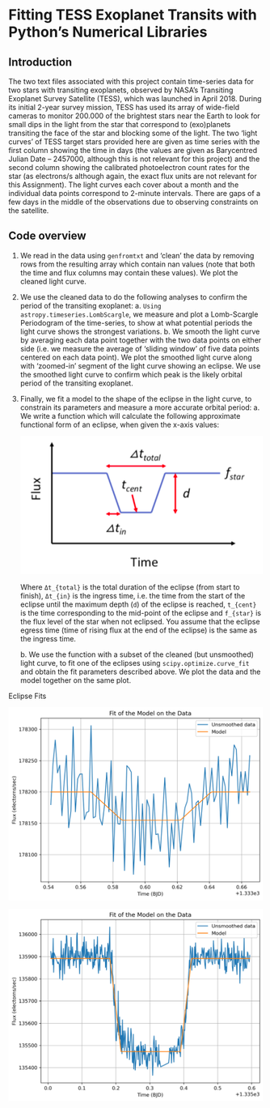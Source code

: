 #  Fitting TESS Exoplanet Transits with Python’s Numerical Libraries 

## Introduction

The two text files associated with this project contain time-series data for two stars with transiting exoplanets, observed by NASA’s Transiting Exoplanet Survey Satellite (TESS), which was launched in April 2018. During its initial 2-year survey mission, TESS has used its array of wide-field cameras to monitor 200.000 of the brightest stars near the Earth to look for small dips in the light from the star that correspond to (exo)planets transiting the face of the star and blocking some of the light. The two ‘light curves’ of TESS target stars provided here are given as time series with the first column showing the time in days (the values are given as Barycentred Julian Date – 2457000, although this is not relevant for this project) and the second column showing the calibrated photoelectron count rates for the star (as electrons/s although again, the exact flux units are not relevant for this Assignment). The light curves each cover about a month and the individual data points correspond to 2-minute intervals. There are gaps of a few days in the middle of the observations due to observing constraints on the satellite.

## Code overview

1. We read in the data using ```genfromtxt``` and ‘clean’ the data by removing rows from the resulting array which contain nan values (note that both the time and flux columns may contain these values). We plot the cleaned light curve.

2. We use the cleaned data to do the following analyses to  confirm the period of the transiting exoplanet:
    a. ```Using astropy.timeseries.LombScargle```, we measure and plot a Lomb-Scargle Periodogram of the time-series, to show at what potential
    periods the light curve shows the strongest variations.
    b. We smooth the light curve by averaging each data point together with the two data points on either side (i.e. we measure the average of ‘sliding       window’ of five data points centered on each data point). We plot the smoothed light curve along with ‘zoomed-in’ segment of the light curve showing     an eclipse. We use the smoothed light curve to confirm which peak is the likely orbital period of the transiting exoplanet.

3. Finally, we fit a model to the shape of the eclipse in the light curve, to constrain its parameters and measure a more accurate orbital period:
    a. We write a function which will calculate the following approximate functional form of an eclipse, when given the x-axis values:

    ![Eclipse shape](/images/eclipse_shape.png)

    Where `Δt_{total}` is the total duration of the eclipse (from start to finish), `Δt_{in}`  is the ingress time, i.e. the time from the start of the       eclipse until the maximum depth (`d`) of the eclipse is reached, `t_{cent}` is the time corresponding to the mid-point of the eclipse and `f_{star}`     is the flux level of the star when not eclipsed. You assume that the eclipse egress time (time of rising flux at the end of the eclipse) is the same     as the ingress time.

    b. We use the function with a subset of the cleaned (but unsmoothed) light curve, to fit one of the eclipses using ```scipy.optimize.curve_fit``` and     obtain the fit parameters described above. We plot the data and the model together on the same plot.

Eclipse Fits

![First (exo)planet](/images/period1.png)

![Second (exo)planet](/images/period2.png)
